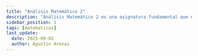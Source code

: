 ```yaml
---
title: "Análisis Matemático 2"
description: "Análisis Matemático 2 es una asignatura fundamental que extiende los conceptos del cálculo diferencial e integral a funciones de varias variables. Esta materia proporciona herramientas matemáticas esenciales para modelar y resolver problemas en ingeniería, física, economía y otras disciplinas científicas."
sidebar_position: 1
tags: [matematicas]
last_update:
  date: 2025-09-02
  author: Agustin Arenas
---
```

